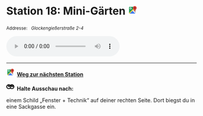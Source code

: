 # Station 18: Mini-Gärten  <a href="https://www.google.com/maps/dir/?api=1&travelmode=walking&destination=13.015008,47.8025235"><img src="https://github.com/kipppunkte/kipppunkte/raw/gh-pages/assets/google-maps.svg" width="24" height="24"></a>

<small>Addresse:<em style="margin-left: 10px">Glockengießerstraße 2-4</em></small>





<audio controls>
    <source src="https://github.com/kipppunkte/kipppunkte/raw/gh-pages/assets/18_Mini-Gärten.mp3" type="audio/mpeg">
    Your browser does not support the audio tag.
</audio>





____

<a href="https://www.google.com/maps/dir/?api=1&travelmode=walking&destination=13.0163361,47.799852"><img src="https://github.com/kipppunkte/kipppunkte/raw/gh-pages/assets/google-maps.svg" style="height: 1.5em;margin-right: 0.5em"></a>**[Weg zur nächsten Station](next_url)**



<img src="https://github.com/kipppunkte/kipppunkte/raw/gh-pages/assets/eyes.svg" style="height: 1.5em;background: white;margin-right: 0.5em">**Halte Ausschau nach:**

einem Schild „Fenster + Technik“ auf deiner rechten Seite. Dort biegst du in eine Sackgasse ein.